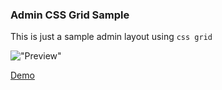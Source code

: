 ### Admin CSS Grid Sample

This is just a sample admin layout using `css grid`

!["Preview"](https://kevyworks.github.io/css-grid-admin-layout/preview.jpg)

[Demo](https://kevyworks.github.io/css-grid-admin-layout/)
